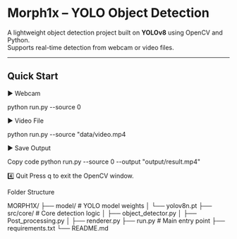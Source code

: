 # Morph1x – YOLO Object Detection

A lightweight object detection project built on **YOLOv8** using OpenCV and Python.  
Supports real-time detection from webcam or video files.

---

## Quick Start


▶ Webcam

python run.py --source 0

▶ Video File

python run.py --source "data/video.mp4

▶ Save Output

Copy code
python run.py --source 0 --output "output/result.mp4"


4️⃣ Quit
Press q to exit the OpenCV window.

Folder Structure

MORPH1X/
├── model/              # YOLO model weights
│   └── yolov8n.pt
├── src/core/           # Core detection logic
│   ├── object_detector.py
│   ├── Post_processing.py
│   ├── renderer.py
├── run.py              # Main entry point
├── requirements.txt
└── README.md